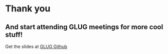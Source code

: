 Thank you
=========

And start attending GLUG meetings for more cool stuff!
-----------------------------------------------------

Get the slides at [GLUG Github](https://github.com/glugnith)
